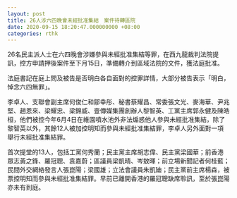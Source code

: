 ```yaml
---
layout: post
title: 26人涉六四晚會未經批准集結　案件待轉區院
date: 2020-09-15 18:20:47.000000000 +08:00
categories: rthk
---
```


26名民主派人士在六四晚會涉嫌參與未經批准集結等罪，在西九龍裁判法院提訊，控方申請押後案件至下月15日，準備轉介到區域法院的文件，獲法庭批准。

法庭書記在庭上問及被告是否明白各自面對的控罪詳情，大部分被告表示「明白，悼念六四無罪」。

李卓人、支聯會副主席何俊仁和鄒幸彤、秘書蔡耀昌、常委張文光、麥海華、尹兆堅、趙恩來、梁耀忠、梁錦威、壹傳媒集團創辦人黎智英、工黨主席郭永健及陳皓桓，他們被控今年6月4日在維園噴水池外非法煽惑他人參與未經批准集結，除了黎智英以外，其餘12人被加控明知而參與未經批准集結罪，李卓人另外面對一項舉行未經批准集結罪。

首次提堂的13人，包括工黨何秀蘭；民主黨主席胡志偉、民主黨梁國華；前香港眾志黃之鋒、羅冠聰、袁嘉蔚；區議員梁凱晴、岑敖暉；前立場新聞記者何桂藍；民間外交網絡發言人張崑陽；梁國雄；立法會議員朱凱廸；民主黨前主席楊森，被票控明知而參與未經批准集結罪。早前已離開香港的羅冠聰缺席聆訊，至於張崑陽亦未有到庭。
